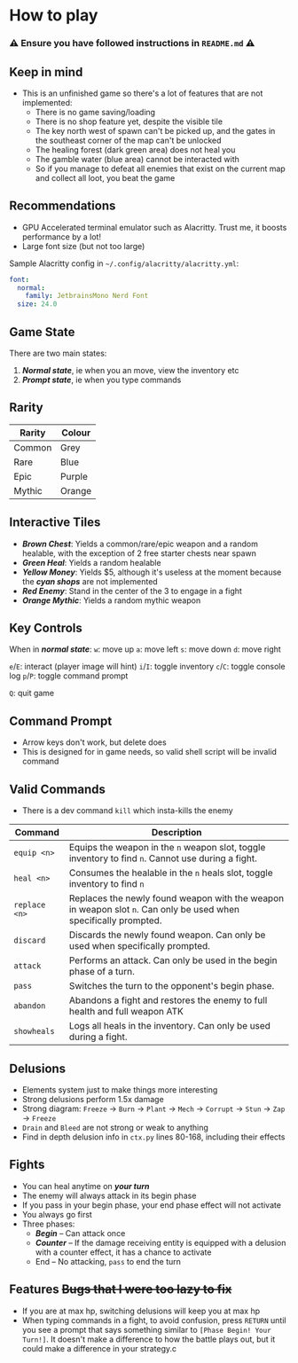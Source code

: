 # How to play

### :warning: Ensure you have followed instructions in `README.md` :warning:

## Keep in mind

- This is an unfinished game so there's a lot of features that are not implemented:
  - There is no game saving/loading
  - There is no shop feature yet, despite the visible tile
  - The key north west of spawn can't be picked up, and the gates in the southeast corner of the map can't be unlocked
  - The healing forest (dark green area) does not heal you
  - The gamble water (blue area) cannot be interacted with
  - So if you manage to defeat all enemies that exist on the current map and collect all loot, you beat the game

## Recommendations

- GPU Accelerated terminal emulator such as Alacritty. Trust me, it boosts performance by a lot!
- Large font size (but not too large)

Sample Alacritty config in `~/.config/alacritty/alacritty.yml`:

```yaml
font:
  normal:
    family: JetbrainsMono Nerd Font
  size: 24.0
```

## Game State

There are two main states:

1. **_Normal state_**, ie when you an move, view the inventory etc
2. **_Prompt state_**, ie when you type commands

## Rarity

| Rarity | Colour |
| ------ | ------ |
| Common | Grey   |
| Rare   | Blue   |
| Epic   | Purple |
| Mythic | Orange |

## Interactive Tiles

- **_Brown Chest_**: Yields a common/rare/epic weapon and a random healable, with the exception of 2 free starter chests near spawn
- **_Green Heal_**: Yields a random healable
- **_Yellow Money_**: Yields $5, although it's useless at the moment because the **_cyan shops_** are not implemented
- **_Red Enemy_**: Stand in the center of the 3 to engage in a fight
- **_Orange Mythic_**: Yields a random mythic weapon

## Key Controls

When in **_normal state_**:
`w`: move up
`a`: move left
`s`: move down
`d`: move right

`e`/`E`: interact (player image will hint)
`i`/`I`: toggle inventory
`c`/`C`: toggle console log
`p`/`P`: toggle command prompt

`Q`: quit game

## Command Prompt

- Arrow keys don't work, but delete does
- This is designed for in game needs, so valid shell script will be invalid command

## Valid Commands

- There is a dev command `kill` which insta-kills the enemy

| Command       | Description                                                                                                      |
| ------------- | ---------------------------------------------------------------------------------------------------------------- |
| `equip <n>`   | Equips the weapon in the `n` weapon slot, toggle inventory to find `n`. Cannot use during a fight.               |
| `heal <n>`    | Consumes the healable in the `n` heals slot, toggle inventory to find `n`                                        |
| `replace <n>` | Replaces the newly found weapon with the weapon in weapon slot `n`. Can only be used when specifically prompted. |
| `discard`     | Discards the newly found weapon. Can only be used when specifically prompted.                                    |
| `attack`      | Performs an attack. Can only be used in the begin phase of a turn.                                               |
| `pass`        | Switches the turn to the opponent's begin phase.                                                                 |
| `abandon`     | Abandons a fight and restores the enemy to full health and full weapon ATK                                       |
| `showheals`   | Logs all heals in the inventory. Can only be used during a fight.                                                |

## Delusions

- Elements system just to make things more interesting
- Strong delusions perform 1.5x damage
- Strong diagram: `Freeze` -> `Burn` -> `Plant` -> `Mech` -> `Corrupt` -> `Stun` -> `Zap` -> `Freeze`
- `Drain` and `Bleed` are not strong or weak to anything
- Find in depth delusion info in `ctx.py` lines 80-168, including their effects

## Fights

- You can heal anytime on **_your turn_**
- The enemy will always attack in its begin phase
- If you pass in your begin phase, your end phase effect will not activate
- You always go first
- Three phases:
  - **_Begin_** – Can attack once
  - **_Counter_** – If the damage receiving entity is equipped with a delusion with a counter effect, it has a chance to activate
  - End – No attacking, `pass` to end the turn

## Features ~~Bugs that I were too lazy to fix~~

- If you are at max hp, switching delusions will keep you at max hp
- When typing commands in a fight, to avoid confusion, press `RETURN` until you see a prompt that says something similar to `[Phase Begin! Your Turn!]`. It doesn't make a difference to how the battle plays out, but it could make a difference in your strategy.c

